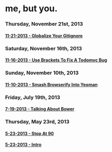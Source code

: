# me, but you.

### Thursday, November 21st, 2013
#### [11-21-2013 - Globalize Your Gitignore](#11-21-2013-globalize-your-gitignore)
### Saturday, November 16th, 2013
#### [11-16-2013 - Use Brackets To Fix A Todomvc Bug](#11-16-2013-use-brackets-to-fix-a-todomvc-bug)
### Sunday, November 10th, 2013
#### [11-10-2013 - Smash Browserify Into Yeoman](#11-10-2013-smash-browserify-into-yeoman)
### Friday, July 19th, 2013
#### [7-19-2013 - Talking About Bower](#7-19-2013-talking-about-bower)
### Thursday, May 23rd, 2013
#### [5-23-2013 - Stop At 90](#5-23-2013-stop-at-90)
#### [5-23-2013 - Intro](#5-23-2013-intro)